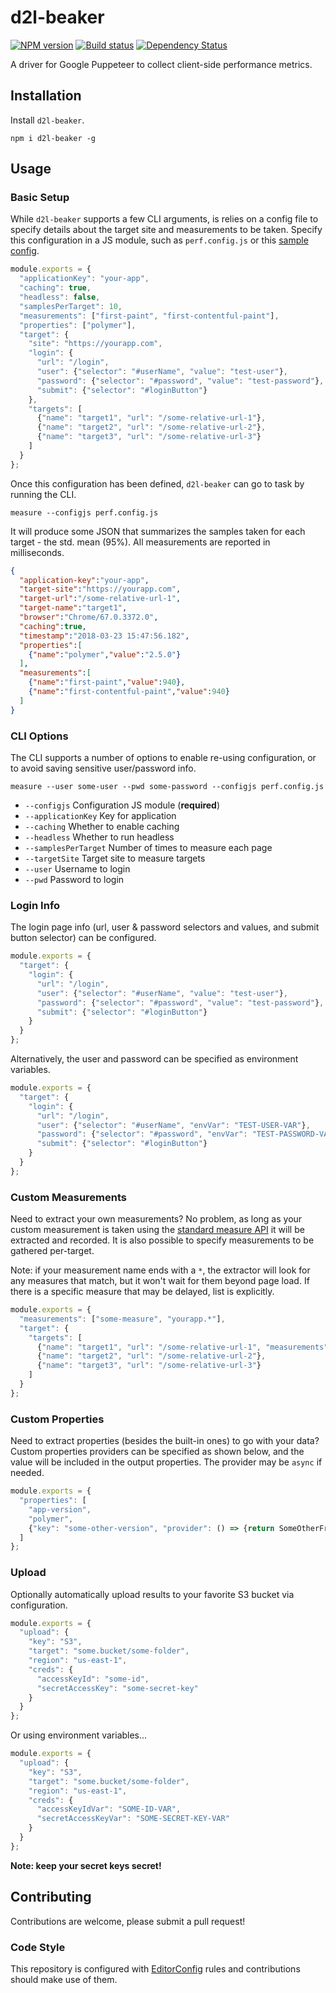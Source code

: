 # d2l-beaker
[![NPM version][npm-image]][npm-url]
[![Build status][ci-image]][ci-url]
[![Dependency Status][dependencies-image]][dependencies-url]

A driver for Google Puppeteer to collect client-side performance metrics.

## Installation

Install `d2l-beaker`.
```shell
npm i d2l-beaker -g
```

## Usage

### Basic Setup

While `d2l-beaker` supports a few CLI arguments, is relies on a config file to specify details about the target site and measurements to be taken.  Specify this configuration in a JS module, such as `perf.config.js` or this [sample config](https://github.com/Brightspace/d2l-beaker/blob/master/sample.conf.js).

```js
module.exports = {
  "applicationKey": "your-app",
  "caching": true,
  "headless": false,
  "samplesPerTarget": 10,
  "measurements": ["first-paint", "first-contentful-paint"],
  "properties": ["polymer"],
  "target": {
    "site": "https://yourapp.com",
    "login": {
      "url": "/login",
      "user": {"selector": "#userName", "value": "test-user"},
      "password": {"selector": "#password", "value": "test-password"},
      "submit": {"selector": "#loginButton"}
    },
    "targets": [
      {"name": "target1", "url": "/some-relative-url-1"},
      {"name": "target2", "url": "/some-relative-url-2"},
      {"name": "target3", "url": "/some-relative-url-3"}
    ]
  }
};
```

Once this configuration has been defined, `d2l-beaker` can go to task by running the CLI.

```shell
measure --configjs perf.config.js
```

It will produce some JSON that summarizes the samples taken for each target - the std. mean (95%).  All measurements are reported in milliseconds.

```json
{
  "application-key":"your-app",
  "target-site":"https://yourapp.com",
  "target-url":"/some-relative-url-1",
  "target-name":"target1",
  "browser":"Chrome/67.0.3372.0",
  "caching":true,
  "timestamp":"2018-03-23 15:47:56.182",
  "properties":[
    {"name":"polymer","value":"2.5.0"}
  ],
  "measurements":[
    {"name":"first-paint","value":940},
    {"name":"first-contentful-paint","value":940}
  ]
}
```

### CLI Options

The CLI supports a number of options to enable re-using configuration, or to avoid saving sensitive user/password info.

```shell
measure --user some-user --pwd some-password --configjs perf.config.js
```

* `--configjs`          Configuration JS module (**required**)
* `--applicationKey`    Key for application
* `--caching`           Whether to enable caching
* `--headless`          Whether to run headless
* `--samplesPerTarget`  Number of times to measure each page
* `--targetSite`        Target site to measure targets
* `--user`              Username to login
* `--pwd`               Password to login

### Login Info

The login page info (url, user & password selectors and values, and submit button selector) can be configured.

```js
module.exports = {
  "target": {
    "login": {
      "url": "/login",
      "user": {"selector": "#userName", "value": "test-user"},
      "password": {"selector": "#password", "value": "test-password"},
      "submit": {"selector": "#loginButton"}
    }
  }
};
```

Alternatively, the user and password can be specified as environment variables.

```js
module.exports = {
  "target": {
    "login": {
      "url": "/login",
      "user": {"selector": "#userName", "envVar": "TEST-USER-VAR"},
      "password": {"selector": "#password", "envVar": "TEST-PASSWORD-VAR"},
      "submit": {"selector": "#loginButton"}
    }
  }
};
```

### Custom Measurements

Need to extract your own measurements?  No problem, as long as your custom measurement is taken using the [standard measure API](https://developer.mozilla.org/en-US/docs/Web/API/Performance/measure) it will be extracted and recorded. It is also possible to specify measurements to be gathered per-target.

Note: if your measurement name ends with a `*`, the extractor will look for any measures that match, but it won't wait for them beyond page load. If there is a specific measure that may be delayed, list is explicitly.

```js
module.exports = {
  "measurements": ["some-measure", "yourapp.*"],
  "target": {
    "targets": [
      {"name": "target1", "url": "/some-relative-url-1", "measurements": ["some-other-measure"]},
      {"name": "target2", "url": "/some-relative-url-2"},
      {"name": "target3", "url": "/some-relative-url-3"}
    ]
  }
};
```

### Custom Properties

Need to extract properties (besides the built-in ones) to go with your data? Custom properties providers can be specified as shown below, and the value will be included in the output properties. The provider may be `async` if needed.

```js
module.exports = {
  "properties": [
    "app-version",
    "polymer",
    {"key": "some-other-version", "provider": () => {return SomeOtherFramework.version;}}
  ]
};
```

### Upload

Optionally automatically upload results to your favorite S3 bucket via configuration.

```js
module.exports = {
  "upload": {
    "key": "S3",
    "target": "some.bucket/some-folder",
    "region": "us-east-1",
    "creds": {
      "accessKeyId": "some-id",
      "secretAccessKey": "some-secret-key"
    }
  }
};
```

Or using environment variables...

```js
module.exports = {
  "upload": {
    "key": "S3",
    "target": "some.bucket/some-folder",
    "region": "us-east-1",
    "creds": {
      "accessKeyIdVar": "SOME-ID-VAR",
      "secretAccessKeyVar": "SOME-SECRET-KEY-VAR"
    }
  }
};
```

**Note: keep your secret keys secret!**

## Contributing

Contributions are welcome, please submit a pull request!

### Code Style

This repository is configured with [EditorConfig](http://editorconfig.org) rules and contributions should make use of them.

[npm-url]: https://npmjs.org/package/d2l-beaker
[npm-image]: https://img.shields.io/npm/v/d2l-beaker.svg
[ci-image]: https://travis-ci.org/Brightspace/d2l-beaker.svg?branch=master
[ci-url]: https://travis-ci.org/Brightspace/d2l-beaker
[dependencies-url]: https://david-dm.org/brightspace/d2l-beaker
[dependencies-image]: https://img.shields.io/david/Brightspace/d2l-beaker.svg
